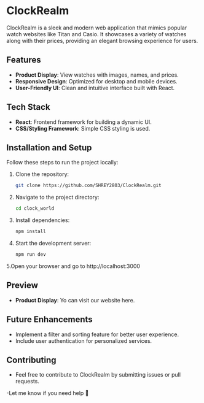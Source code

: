 # ClockRealm  

ClockRealm is a sleek and modern web application that mimics popular watch websites like Titan and Casio. It showcases a variety of watches along with their prices, providing an elegant browsing experience for users.  

## Features  
- **Product Display**: View watches with images, names, and prices.  
- **Responsive Design**: Optimized for desktop and mobile devices.  
- **User-Friendly UI**: Clean and intuitive interface built with React.  

## Tech Stack  
- **React**: Frontend framework for building a dynamic UI.  
- **CSS/Styling Framework**: Simple CSS styling is used.  


## Installation and Setup  
Follow these steps to run the project locally:  

1. Clone the repository:  
   ```bash  
   git clone https://github.com/SHREY2803/ClockRealm.git 
   ```
2. Navigate to the project directory:
    ```bash
    cd clock_world
3. Install dependencies:
    ```bash
    npm install  
4. Start the development server:
    ```bash
    npm run dev
5.Open your browser and go to http://localhost:3000

## Preview 
- **Product Display**: Yo can visit our website here.

## Future Enhancements
- Implement a filter and sorting feature for better user experience.
- Include user authentication for personalized services.

## Contributing
- Feel free to contribute to ClockRealm by submitting issues or pull requests.


-Let me know if you need help 🚀
 

